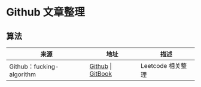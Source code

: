 # Github 文章整理

## 算法
| 来源                      | 地址                                                         | 描述              |
| ------------------------- | ------------------------------------------------------------ | ----------------- |
| Github：fucking-algorithm | [Github](https://github.com/labuladong/fucking-algorithm)  \| [GitBook](https://labuladong.gitbook.io/algo/) | Leetcode 相关整理 |

